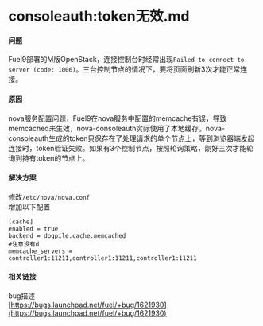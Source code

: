 # consoleauth:token无效.md

#### 问题

Fuel9部署的M版OpenStack，连接控制台时经常出现`Failed to connect to server (code: 1006)`。三台控制节点的情况下，要将页面刷新3次才能正常连接。

#### 原因

nova服务配置问题，Fuel9在nova服务中配置的memcache有误，导致memcached未生效，nova-consoleauth实际使用了本地缓存。nova-consoleauth生成的token只保存在了处理请求的单个节点上，等到浏览器端发起连接时，token验证失败。如果有3个控制节点，按照轮询策略，刚好三次才能轮询到持有token的节点上。

#### 解决方案

修改`/etc/nova/nova.conf`  
增加以下配置

```text
[cache]
enabled = true
backend = dogpile.cache.memcached
#注意没有d
memcache_servers = controller1:11211,controller1:11211,controller1:11211
```

#### 相关链接

bug描述  
[https://bugs.launchpad.net/fuel/+bug/1621930](https://bugs.launchpad.net/fuel/+bug/1621930)

